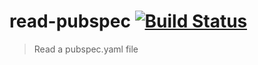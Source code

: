 # read-pubspec [![Build Status](https://travis-ci.com/kirkeaton/read-pubspec.svg?branch=master)](https://travis-ci.com/kirkeaton/read-pubspec)

> Read a pubspec.yaml file
